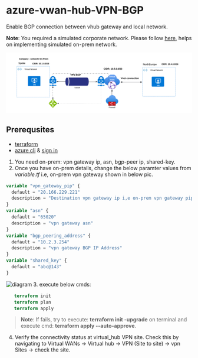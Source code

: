 # azure-vwan-hub-VPN-BGP

Enable BGP connection between vhub gateway and local network.

**Note**: You required a simulated corporate network. Please follow [here](https://github.com/sree7k7/tf_vnet_vpn_lgw_bastion), helps on implementing simulated on-prem network.

![diagram](/pics/VWAN-S2S-VPN-BGP.png)
## Prerequsites
- [terraform](https://developer.hashicorp.com/terraform/tutorials/aws-get-started/install-cli)
- [azure cli](https://learn.microsoft.com/en-us/cli/azure/install-azure-cli) & [sign in](https://learn.microsoft.com/en-us/cli/azure/authenticate-azure-cli)

1. You need on-prem: vpn gateway ip, asn, bgp-peer ip, shared-key.
2. Once you have on-prem details, change the below paramter values from *variable.tf* i.e, on-prem vpn gateway shown in below pic.
```terraform
variable "vpn_gateway_pip" {
  default = "20.166.229.221"
  description = "Destination vpn gateway ip i,e on-prem vpn gateway pip"
}
variable "asn" {
  default = "65020"
  description = "vpn gateway asn"
}
variable "bgp_peering_address" {
  default = "10.2.3.254"
  description = "vpn gateway BGP IP Address"
}
variable "shared_key" {
  default = "abc@143"
}

```
![diagram](/pics/on-prem-vpn-gateway.png)
3. execute below cmds:
```terraform 
   terraform init
   terraform plan
   terraform apply
```
> **Note**: If fails, try to execute: **terraform init -upgrade** on terminal and execute cmd: **terraform apply --auto-approve**.

4. Verify the connectivity status at virtual_hub VPN site. Check this by navigating to Virtual WANs → Virtual hub → VPN (Site to site) → vpn Sites → check the site.